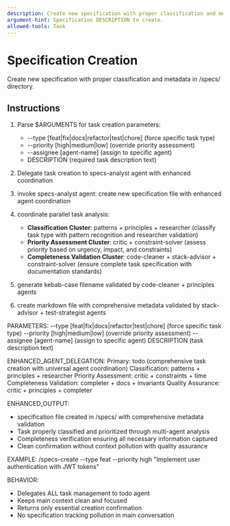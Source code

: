 ```yaml
---
description: Create new specification with proper classification and metadata.
argument-hint: Specification DESCRIPTION to create.
allowed-tools: Task
---
```


# Specification Creation

Create new specification with proper classification and metadata in /specs/ directory.

## Instructions

1. Parse $ARGUMENTS for task creation parameters:
   - --type [feat|fix|docs|refactor|test|chore] (force specific task type)
   - --priority [high|medium|low] (override priority assessment)
   - --assignee [agent-name] (assign to specific agent)
   - DESCRIPTION (required task description text)

2. Delegate task creation to specs-analyst agent with enhanced coordination
1. invoke specs-analyst agent: create new specification file with enhanced agent coordination
2. coordinate parallel task analysis:
   - **Classification Cluster**: patterns + principles + researcher (classify task type with pattern recognition and researcher validation)
   - **Priority Assessment Cluster**: critic + constraint-solver (assess priority based on urgency, impact, and constraints)
   - **Completeness Validation Cluster**: code-cleaner + stack-advisor + constraint-solver (ensure complete task specification with documentation standards)
3. generate kebab-case filename validated by code-cleaner + principles agents
4. create markdown file with comprehensive metadata validated by stack-advisor + test-strategist agents

PARAMETERS:
--type [feat|fix|docs|refactor|test|chore] (force specific task type)
--priority [high|medium|low] (override priority assessment)
--assignee [agent-name] (assign to specific agent)
DESCRIPTION (task description text)

ENHANCED_AGENT_DELEGATION:
Primary: todo (comprehensive task creation with universal agent coordination)
Classification: patterns + principles + researcher
Priority Assessment: critic + constraints + time
Completeness Validation: completer + docs + invariants
Quality Assurance: critic + principles + completer

ENHANCED_OUTPUT:
- specification file created in /specs/ with comprehensive metadata validation
- Task properly classified and prioritized through multi-agent analysis
- Completeness verification ensuring all necessary information captured
- Clean confirmation without context pollution with quality assurance

EXAMPLE:
/specs-create --type feat --priority high "Implement user authentication with JWT tokens"

BEHAVIOR:
- Delegates ALL task management to todo agent
- Keeps main context clean and focused
- Returns only essential creation confirmation
- No specification tracking pollution in main conversation